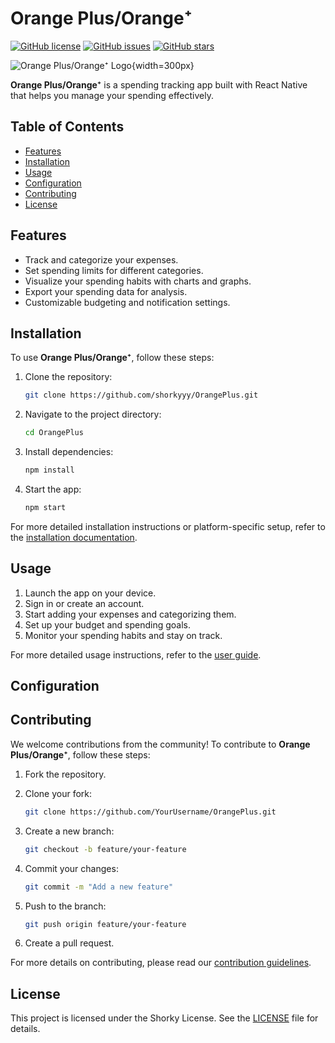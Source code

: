 # Orange Plus/Orange⁺

[![GitHub license](https://img.shields.io/github/license/shorkyyy/OrangePlus)](https://github.com/shorkyyy/OrangePlus/blob/main/LICENSE)
[![GitHub issues](https://img.shields.io/github/issues/shorkyyy/OrangePlus)](https://github.com/shorkyyy/OrangePlus/issues)
[![GitHub stars](https://img.shields.io/github/stars/shorkyyy/OrangePlus)](https://github.com/shorkyyy/OrangePlus/stargazers)

![Orange Plus/Orange⁺ Logo](https://lh3.googleusercontent.com/pw/ADCreHexVL4e9CT02KEl_mswz3FgT3Y5jRq5Se3jzSyQOjkcJmZfKdH3AsKDu2_tTeVbOdZ7anBo4LJ0SSahUUjVq2FbCi4JVzL6tTr1ZeeobZ3r8duY6_ukTWxoK8119CkWh48pv_ONuh0otJv1W5-3NPte77ROpBGe6qlcm5PzImpyitZaXNeFdsg_xW2Z-DfSPUNF_binAqQZFU9G7DnomcbLt8eUFCH68RUjwENQmFibV78iISHRnbEXJlckEVOTOTcodumj4MNkDpTttwfUSL74ZbQW-H-cjGrlBeuTK5MqqmSFp928ksxqKoneBj6rLNs5j5STTISuGaMU0-weseA8nDqAl5O4Oqic95bUKSePlVXhvzQ9g8yiRU8Zy9WyZlmLg37vNFkybRl4KcW922pn0d4WnTOBNeLblqUfjFm0kyzy0fcKRub1iuLcu5J6vtd2bq01C4cs3-9fO1pCPYxpdknUcLp29jfpyHXmaahQgJ_ShOKLPF3nZFRnWB7CVpVKiqMe-lzOK-CV4QUR7fOJjMQMQg6f6IVDgGju63b0IUCfaMN7ahyLmMjGoEQTgdvPuKzyKS1NZE9SzW7uIcjNZf4HvJwh0VYjtlpzACfO0Wan7kL0vi6xXkgi50-U2q0nM_dE6yUhaXho3giOyvzQl2XyGwMOT86uFxIMl-x6ky7jEBvUY5yECASZOzdyDzYrzaCs1KuoX9a2gKGjTYBUuAo2pHAQCevfEsxM3IBS1bLyqHBaTGl0tW_6ZrsI4RXzlsZPhb_gK9v6WVBUHkZRJinKhu3Jh8EnA4puki_2fPt8GzohemAO6mZyu6YqbWjbUPPDChVQw9PynrlT93gRwvtAFnEDCg2yqcrQBNzNdrsgzAztyQz1BTEOZAhR5Qn8ukQ0IZJ5PFBbn_94AMA=w740-h1646-s-no?authuser=0){width=300px}

**Orange Plus/Orange⁺** is a spending tracking app built with React Native that helps you manage your spending effectively.

## Table of Contents

- [Features](#features)
- [Installation](#installation)
- [Usage](#usage)
- [Configuration](#configuration)
- [Contributing](#contributing)
- [License](#license)

## Features

- Track and categorize your expenses.
- Set spending limits for different categories.
- Visualize your spending habits with charts and graphs.
- Export your spending data for analysis.
- Customizable budgeting and notification settings.

## Installation

To use **Orange Plus/Orange⁺**, follow these steps:

1. Clone the repository:

   ```bash
   git clone https://github.com/shorkyyy/OrangePlus.git
   ```

2. Navigate to the project directory:

   ```bash
   cd OrangePlus
   ```

3. Install dependencies:

   ```bash
   npm install
   ```

4. Start the app:

   ```bash
   npm start
   ```

For more detailed installation instructions or platform-specific setup, refer to the [installation documentation](docs/installation.md).

## Usage

1. Launch the app on your device.
2. Sign in or create an account.
3. Start adding your expenses and categorizing them.
4. Set up your budget and spending goals.
5. Monitor your spending habits and stay on track.

For more detailed usage instructions, refer to the [user guide](docs/user-guide.md).

## Configuration

## Contributing

We welcome contributions from the community! To contribute to **Orange Plus/Orange⁺**, follow these steps:

1. Fork the repository.
2. Clone your fork:

   ```bash
   git clone https://github.com/YourUsername/OrangePlus.git
   ```

3. Create a new branch:

   ```bash
   git checkout -b feature/your-feature
   ```

4. Commit your changes:

   ```bash
   git commit -m "Add a new feature"
   ```

5. Push to the branch:

   ```bash
   git push origin feature/your-feature
   ```

6. Create a pull request.

For more details on contributing, please read our [contribution guidelines](CONTRIBUTING.md).

## License

This project is licensed under the Shorky License. See the [LICENSE](LICENSE) file for details.
